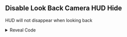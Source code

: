 ## Disable Look Back Camera HUD Hide

HUD will not disappear when looking back

<details>
<summary>Reveal Code</summary>

```powerpc
041E2E3C 48000010
```
</details>
